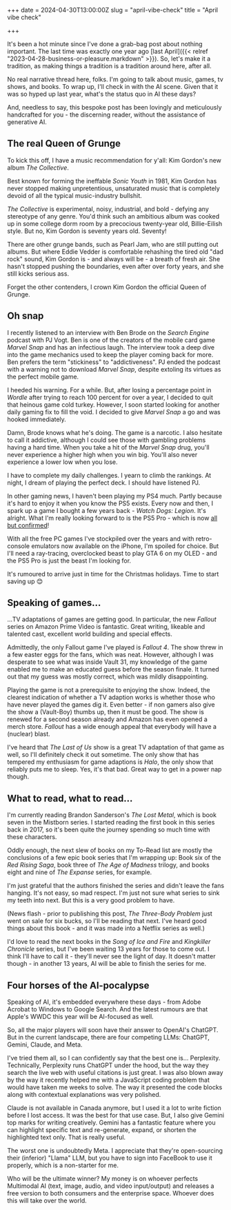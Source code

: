 +++
date = 2024-04-30T13:00:00Z
slug = "april-vibe-check"
title = "April vibe check"

+++

It's been a hot minute since I've done a grab-bag post about nothing important. The last time was exactly one year ago [last April]({{< relref "2023-04-28-business-or-pleasure.markdown" >}}). So, let's make it a tradition, as making things a tradition is a tradition around here, after all.

No real narrative thread here, folks. I'm going to talk about music, games, tv shows, and books. To wrap up, I'll check in with the AI scene. Given that it was so hyped up last year, what's the status quo in AI these days?

And, needless to say, this bespoke post has been lovingly and meticulously handcrafted for you - the discerning reader, without the assistance of generative AI.

<!--more-->

## The real Queen of Grunge

To kick this off, I have a music recommendation for y'all: Kim Gordon's new album *The Collective*. 

Best known for forming the ineffable *Sonic Youth* in 1981, Kim Gordon has never stopped making unpretentious, unsaturated music that is completely devoid of all the typical music-industry bullshit.

*The Collective* is experimental, noisy, industrial, and bold - defying any stereotype of any genre. You'd think such an ambitious album was cooked up in some college dorm room by a precocious twenty-year old, Billie-Eilish style. But no, Kim Gordon is seventy years old. Seventy!

There are other grunge bands, such as Pearl Jam, who are still putting out albums. But where Eddie Vedder is comfortable rehashing the tired old "dad rock" sound, Kim Gordon is - and always will be - a breath of fresh air. She hasn't stopped pushing the boundaries, even after over forty years, and she still kicks serious ass.

Forget the other contenders, I crown Kim Gordon the official Queen of Grunge.

## Oh snap

I recently listened to an interview with Ben Brode on the *Search Engine* podcast with PJ Vogt. Ben is one of the creators of the mobile card game *Marvel Snap* and has an infectious laugh. The interview took a deep dive into the game mechanics used to keep the player coming back for more. Ben prefers the term "stickiness" to "addictiveness". PJ ended the podcast with a warning not to download *Marvel Snap*, despite extoling its virtues as the perfect mobile game.

I heeded his warning. For a while. But, after losing a percentage point in *Wordle* after trying to reach 100 percent for over a year, I decided to quit that heinous game cold turkey. However, I soon started looking for another daily gaming fix to fill the void. I decided to give *Marvel Snap* a go and was hooked immediately.

Damn, Brode knows what he's doing. The game is a narcotic. I also hesitate to call it addictive, although I could see those with gambling problems having a hard time. When you take a hit of the *Marvel Snap* drug, you'll never experience a higher high when you win big. You'll also never experience a lower low when you lose.

I have to complete my daily challenges. I yearn to climb the rankings. At night, I dream of playing the perfect deck. I should have listened PJ.

In other gaming news, I haven't been playing my PS4 much. Partly because it's hard to enjoy it when you know the PS5 exists. Every now and then, I spark up a game I bought a few years back - *Watch Dogs: Legion*. It's alright. What I'm really looking forward to is the PS5 Pro - which is now [all but confirmed](https://www.theverge.com/2024/4/15/24130716/sony-ps5-pro-specs-release-date-rumors)!

With all the free PC games I've stockpiled over the years and with retro-console emulators now available on the iPhone, I'm spoiled for choice. But I'll need a ray-tracing, overclocked beast to play GTA 6 on my OLED - and the PS5 Pro is just the beast I'm looking for.

It's rumoured to arrive just in time for the Christmas holidays. Time to start saving up 😊

## Speaking of games...

...TV adaptations of games are getting good. In particular, the new *Fallout* series on Amazon Prime Video is fantastic. Great writing, likeable and talented cast, excellent world building and special effects.

Admittedly, the only Fallout game I've played is *Fallout 4*. The show threw in a few easter eggs for the fans, which was neat. However, although I was desperate to see what was inside Vault 31, my knowledge of the game enabled me to make an educated guess before the season finale. It turned out that my guess was mostly correct, which was mildly disappointing.

Playing the game is not a prerequisite to enjoying the show. Indeed, the clearest indication of whether a TV adaption works is whether those who have never played the games dig it. Even better - if non gamers also give the show a (Vault-Boy) thumbs up, then it must be good. The show is renewed for a second season already and Amazon has even opened a merch store. *Fallout* has a wide enough appeal that everybody will have a (nuclear) blast.

I've heard that *The Last of Us* show is a great TV adaptation of that game as well, so I'll definitely check it out sometime. The only show that has tempered my enthusiasm for game adaptions is *Halo*, the only show that reliably puts me to sleep. Yes, it's that bad. Great way to get in a power nap though.

## What to read, what to read...

I'm currently reading Brandon Sanderson's *The Lost Metal*, which is book seven in the Mistborn series. I started reading the first book in this series back in 2017, so it's been quite the journey spending so much time with these characters.

Oddly enough, the next slew of books on my To-Read list are mostly the conclusions of a few epic book series that I'm wrapping up: Book six of the *Red Rising Saga*, book three of *The Age of Madness* trilogy, and books eight and nine of *The Expanse* series, for example.

I'm just grateful that the authors finished the series and didn't leave the fans hanging. It's not easy, so mad respect. I'm just not sure what series to sink my teeth into next. But this is a very good problem to have.

(News flash - prior to publishing this post, *The Three-Body Problem* just went on sale for six bucks, so I'll be reading that next. I've heard good things about this book - and it was made into a Netflix series as well.)

I'd love to read the next books in the *Song of Ice and Fire* and *Kingkiller Chronicle* series, but I've been waiting 13 years for those to come out. I think I'll have to call it - they'll never see the light of day. It doesn't matter though - in another 13 years, AI will be able to finish the series for me.

## Four horses of the AI-pocalypse

Speaking of AI, it's embedded everywhere these days - from Adobe Acrobat to Windows to Google Search. And the latest rumours are that Apple's WWDC this year will be AI-focused as well.

So, all the major players will soon have their answer to OpenAI's ChatGPT. But in the current landscape, there are four competing LLMs: ChatGPT, Gemini, Claude, and Meta.

I've tried them all, so I can confidently say that the best one is... Perplexity. Technically, Perplexity runs ChatGPT under the hood, but the way they search the live web with useful citations is just great. I was also blown away by the way it recently helped me with a JavaScript coding problem that would have taken me weeks to solve. The way it presented the code blocks along with contextual explanations was very polished.

Claude is not available in Canada anymore, but I used it a lot to write fiction before I lost access. It was the best for that use case. But, I also give Gemini top marks for writing creatively. Gemini has a fantastic feature where you can highlight specific text and re-generate, expand, or shorten the highlighted text only. That is really useful.

The worst one is undoubtedly Meta. I appreciate that they're open-sourcing their (inferior) "Llama" LLM, but you have to sign into FaceBook to use it properly, which is a non-starter for me.

Who will be the ultimate winner? My money is on whoever perfects Multimodal AI (text, image, audio, and video input/output) and releases a free version to both consumers and the enterprise space. Whoever does this will take over the world.
